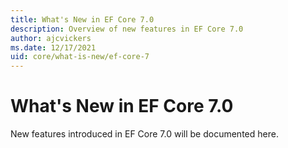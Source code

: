 ```yaml
---
title: What's New in EF Core 7.0
description: Overview of new features in EF Core 7.0
author: ajcvickers
ms.date: 12/17/2021
uid: core/what-is-new/ef-core-7
---
```


# What's New in EF Core 7.0

New features introduced in EF Core 7.0 will be documented here.
